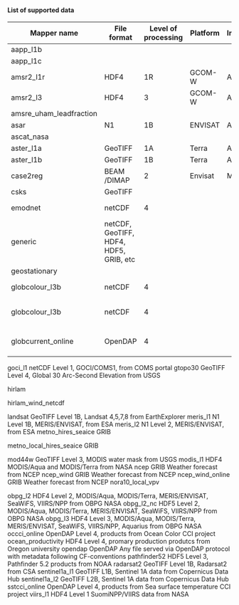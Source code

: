 #### List of supported data
| Mapper name | File format | Level of processing | Platform | Instrument | Datacenter | Description |
| --- | --- | --- | --- | --- | --- | --- |
| aapp_l1b|||||||
| aapp_l1c|||||||
| amsr2_l1r | HDF4 | 1R | GCOM-W | AMSR2 | JAXA ||
| amsr2_l3  | HDF4 | 3  | GCOM-W | AMSR2 | JAXA ||
| amsre_uham_leadfraction||||||
| asar      | N1 | 1B | ENVISAT | ASAR | ESA ||
| ascat_nasa|||||||
| aster_l1a | GeoTIFF | 1A | Terra | ASTER | USGS ||
| aster_l1b | GeoTIFF | 1B | Terra | ASTER | USGS ||
| case2reg | BEAM /DIMAP | 2| Envisat | MERIS||processed with BEAM/VISAT|
| csks | GeoTIFF |||||||
| emodnet | netCDF | 4 |||| bathymetry from EMDONET project|
| generic | netCDF, GeoTIFF, HDF4, HDF5, GRIB, etc ||||| Any file with metadata following CF-conventions |
| geostationary |||||||
| globcolour_l3b | netCDF | 4 |||| binned products from GLOBCURRENTproject |
| globcolour_l3b | netCDF | 4 |||| mapped products from GLOBCURRENTproject |
| globcurrent_online | OpenDAP | 4 ||||  products from GLOBCURRENT project |
goci_l1
netCDF
Level 1, GOCI/COMS1, from COMS portal 
gtopo30
GeoTIFF
Level 4, Global 30 Arc-Second Elevation from USGS


hirlam




hirlam_wind_netcdf




landsat
GeoTIFF
Level 1B, Landsat 4,5,7,8 from EarthExplorer
meris_l1
N1
Level 1B, MERIS/ENVISAT, from ESA
meris_l2
N1
Level 2, MERIS/ENVISAT, from ESA
metno_hires_seaice
GRIB


metno_local_hires_seaice
GRIB


mod44w
GeoTIFF
Level 3, MODIS water mask from USGS
modis_l1
HDF4
MODIS/Aqua and MODIS/Terra from NASA
ncep
GRIB
Weather forecast from NCEP
ncep_wind
GRIB
Weather forecast from NCEP
ncep_wind_online
GRIB
Weather forecast from NCEP
nora10_local_vpv




obpg_l2
HDF4
Level 2, MODIS/Aqua, MODIS/Terra, MERIS/ENVISAT, SeaWiFS, VIIRS/NPP from OBPG NASA
obpg_l2_nc
HDF5
Level 2, MODIS/Aqua, MODIS/Terra, MERIS/ENVISAT, SeaWiFS, VIIRS/NPP from OBPG NASA
obpg_l3
HDF4
Level 3, MODIS/Aqua, MODIS/Terra, MERIS/ENVISAT, SeaWiFS, VIIRS/NPP, Aquarius from OBPG NASA
occci_online
OpenDAP
Level 4, products from Ocean Color CCI project
ocean_productivity
HDF4
Level 4, promary production produtcs from Oregon university
opendap
OpenDAP
Any file served via OpenDAP protocol with metadata following CF-conventions
pathfinder52
HDF5
Level 3, Pathfinder 5.2 products from NOAA
radarsat2
GeoTIFF
Level 1B, Radarsat2 from CSA
sentinel1a_l1
GeoTIFF
L1B, Sentinel 1A data from Copernicus Data Hub
sentinel1a_l2
GeoTIFF
L2B, Sentinel 1A data from Copernicus Data Hub
sstcci_online
OpenDAP
Level 4, products from Sea surface temperature CCI project
viirs_l1
HDF4
Level 1 SuomiNPP/VIIRS data from NASA
